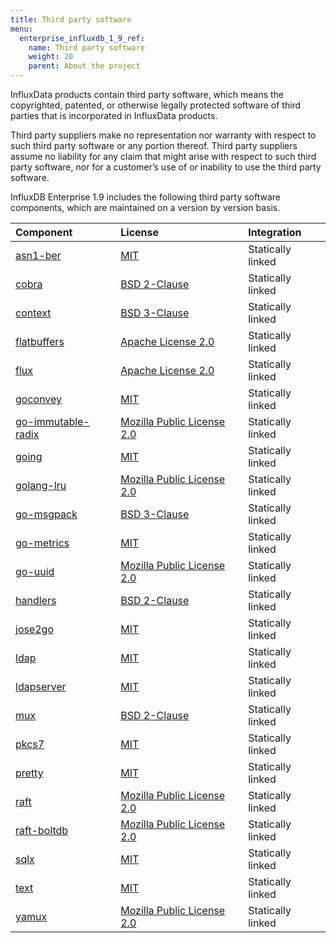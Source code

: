 ```yaml
---
title: Third party software
menu:
  enterprise_influxdb_1_9_ref:
    name: Third party software
    weight: 20
    parent: About the project
---
```


InfluxData products contain third party software, which means the copyrighted,
patented, or otherwise legally protected software of third parties that is
incorporated in InfluxData products.

Third party suppliers make no representation nor warranty with respect to
such third party software or any portion thereof.
Third party suppliers assume no liability for any claim that might arise with
respect to such third party software, nor for a
customer’s use of or inability to use the third party software.

InfluxDB Enterprise 1.9 includes the following third party software components, which are maintained on a version by version basis.

| Component | License | Integration |
| :--------  | :-------- | :--------   |
| [asn1-ber](https://github.com/go-asn1-ber/asn1-ber) | [MIT](https://opensource.org/licenses/MIT)  | Statically linked |
| [cobra](https://github.com/spf13/cobra) | [BSD 2-Clause](https://opensource.org/licenses/BSD-2-Clause) | Statically linked |Statically linked|
| [context](https://github.com/gorilla/context)| [BSD 3-Clause](https://opensource.org/licenses/BSD-3-Clause) | Statically linked |
| [flatbuffers](https://github.com/google/flatbuffers) | [Apache License 2.0](https://opensource.org/licenses/Apache-2.0)  | Statically linked |
| [flux](https://github.com/influxdata/flux) | [Apache License 2.0](https://opensource.org/licenses/Apache-2.0)  | Statically linked |Statically linked|
| [goconvey](https://github.com/glycerine/goconvey) | [MIT](https://opensource.org/licenses/MIT)  | Statically linked |
| [go-immutable-radix](https://github.com/hashicorp/go-immutable-radixhttps://github.com/hashicorp/go-immutable-radix) |  [Mozilla Public License 2.0](https://opensource.org/licenses/MPL-2.0) | Statically linked |
| [going](https://github.com/markbates/going) | [MIT](https://opensource.org/licenses/MIT) | Statically linked |Statically linked|
| [golang-lru](https://github.com/hashicorp/golang-lru) |[Mozilla Public License 2.0](https://opensource.org/licenses/MPL-2.0)  | Statically linked |
| [go-msgpack](https://github.com/hashicorp/go-msgpack) | [BSD 3-Clause](https://opensource.org/licenses/BSD-3-Clause) | Statically linked |
| [go-metrics](https://github.com/armon/go-metrics) | [MIT](https://opensource.org/licenses/MIT) | Statically linked |
| [go-uuid](https://github.com/hashicorp/go-uuid) | [Mozilla Public License 2.0](https://opensource.org/licenses/MPL-2.0) | Statically linked |
| [handlers](https://github.com/gorilla/handlershttps://github.com/gorilla/handlers) | [BSD 2-Clause](https://opensource.org/licenses/BSD-2-Clause) | Statically linked |
| [jose2go](https://github.com/dvsekhvalnov/jose2go) | [MIT](https://opensource.org/licenses/MIT) | Statically linked |
| [ldap](https://github.com/go-ldap/ldap) | [MIT](https://opensource.org/licenses/MIT) | Statically linked |
| [ldapserver](https://github.com/mark-rushakoff/ldapserverhttps://github.com/mark-rushakoff/ldapserver) | [MIT](https://opensource.org/licenses/MIT) | Statically linked |Statically linked|
| [mux](https://github.com/gorilla/mux) | [BSD 2-Clause](https://opensource.org/licenses/BSD-2-Clause) | Statically linked |
| [pkcs7](https://github.com/fullsailor/pkcs7) | [MIT](https://opensource.org/licenses/MIT) | Statically linked |
| [pretty](https://github.com/kr/pretty) | [MIT](https://opensource.org/licenses/MIT) | Statically linked |Statically linked|
| [raft](https://github.com/hashicorp/raft) | [Mozilla Public License 2.0](https://opensource.org/licenses/MPL-2.0)  | Statically linked |Statically linked|
| [raft-boltdb](https://github.com/hashicorp/raft-boltdb) | [Mozilla Public License 2.0](https://opensource.org/licenses/MPL-2.0)  | Statically linked |Statically linked|
| [sqlx](https://github.com/jmoiron/sqlxhttps://github.com/jmoiron/sqlx) | [MIT](https://opensource.org/licenses/MIT) | Statically linked |Statically linked|
| [text](https://github.com/kr/text) | [MIT](https://opensource.org/licenses/MIT) | Statically linked |Statically linked|
| [yamux](https://github.com/hashicorp/yamux/)| [Mozilla Public License 2.0](https://opensource.org/licenses/MPL-2.0) | Statically linked |Statically linked|
